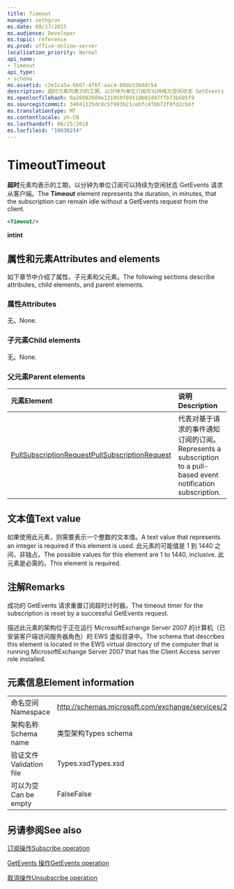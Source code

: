 ```yaml
---
title: Timeout
manager: sethgros
ms.date: 09/17/2015
ms.audience: Developer
ms.topic: reference
ms.prod: office-online-server
localization_priority: Normal
api_name:
- Timeout
api_type:
- schema
ms.assetid: c2e1ca5a-6667-4f6f-aac4-89de33bddc54
description: 超时元素均表示的工期，以分钟为单位订阅可以持续为空闲状态 GetEvents 请求从客户端。
ms.openlocfilehash: 0a26002689e131959f09318b01d97ffb73b605f9
ms.sourcegitcommit: 34041125dc8c5f993b21cebfc4f8b72f0fd2cb6f
ms.translationtype: MT
ms.contentlocale: zh-CN
ms.lasthandoff: 06/25/2018
ms.locfileid: "19838234"
---
```

# <a name="timeout"></a><span data-ttu-id="21460-103">Timeout</span><span class="sxs-lookup"><span data-stu-id="21460-103">Timeout</span></span>

<span data-ttu-id="21460-104">**超时**元素均表示的工期，以分钟为单位订阅可以持续为空闲状态 GetEvents 请求从客户端。</span><span class="sxs-lookup"><span data-stu-id="21460-104">The **Timeout** element represents the duration, in minutes, that the subscription can remain idle without a GetEvents request from the client.</span></span> 
  
```xml
<Timeout/>
```

 <span data-ttu-id="21460-105">**int**</span><span class="sxs-lookup"><span data-stu-id="21460-105">**int**</span></span>
## <a name="attributes-and-elements"></a><span data-ttu-id="21460-106">属性和元素</span><span class="sxs-lookup"><span data-stu-id="21460-106">Attributes and elements</span></span>

<span data-ttu-id="21460-107">如下章节中介绍了属性、子元素和父元素。</span><span class="sxs-lookup"><span data-stu-id="21460-107">The following sections describe attributes, child elements, and parent elements.</span></span>
  
### <a name="attributes"></a><span data-ttu-id="21460-108">属性</span><span class="sxs-lookup"><span data-stu-id="21460-108">Attributes</span></span>

<span data-ttu-id="21460-109">无。</span><span class="sxs-lookup"><span data-stu-id="21460-109">None.</span></span>
  
### <a name="child-elements"></a><span data-ttu-id="21460-110">子元素</span><span class="sxs-lookup"><span data-stu-id="21460-110">Child elements</span></span>

<span data-ttu-id="21460-111">无。</span><span class="sxs-lookup"><span data-stu-id="21460-111">None.</span></span>
  
### <a name="parent-elements"></a><span data-ttu-id="21460-112">父元素</span><span class="sxs-lookup"><span data-stu-id="21460-112">Parent elements</span></span>

|<span data-ttu-id="21460-113">**元素**</span><span class="sxs-lookup"><span data-stu-id="21460-113">**Element**</span></span>|<span data-ttu-id="21460-114">**说明**</span><span class="sxs-lookup"><span data-stu-id="21460-114">**Description**</span></span>|
|:-----|:-----|
|[<span data-ttu-id="21460-115">PullSubscriptionRequest</span><span class="sxs-lookup"><span data-stu-id="21460-115">PullSubscriptionRequest</span></span>](pullsubscriptionrequest.md) <br/> |<span data-ttu-id="21460-116">代表对基于请求的事件通知订阅的订阅。</span><span class="sxs-lookup"><span data-stu-id="21460-116">Represents a subscription to a pull-based event notification subscription.</span></span>  <br/> |
   
## <a name="text-value"></a><span data-ttu-id="21460-117">文本值</span><span class="sxs-lookup"><span data-stu-id="21460-117">Text value</span></span>

<span data-ttu-id="21460-118">如果使用此元素，则需要表示一个整数的文本值。</span><span class="sxs-lookup"><span data-stu-id="21460-118">A text value that represents an integer is required if this element is used.</span></span> <span data-ttu-id="21460-119">此元素的可能值是 1 到 1440 之间，非独占。</span><span class="sxs-lookup"><span data-stu-id="21460-119">The possible values for this element are 1 to 1440, inclusive.</span></span> <span data-ttu-id="21460-120">此元素是必需的。</span><span class="sxs-lookup"><span data-stu-id="21460-120">This element is required.</span></span>
  
## <a name="remarks"></a><span data-ttu-id="21460-121">注解</span><span class="sxs-lookup"><span data-stu-id="21460-121">Remarks</span></span>

<span data-ttu-id="21460-122">成功的 GetEvents 请求重置订阅超时计时器。</span><span class="sxs-lookup"><span data-stu-id="21460-122">The timeout timer for the subscription is reset by a successful GetEvents request.</span></span>
  
<span data-ttu-id="21460-123">描述此元素的架构位于正在运行 MicrosoftExchange Server 2007 的计算机（已安装客户端访问服务器角色）的 EWS 虚拟目录中。</span><span class="sxs-lookup"><span data-stu-id="21460-123">The schema that describes this element is located in the EWS virtual directory of the computer that is running MicrosoftExchange Server 2007 that has the Client Access server role installed.</span></span> 
  
## <a name="element-information"></a><span data-ttu-id="21460-124">元素信息</span><span class="sxs-lookup"><span data-stu-id="21460-124">Element information</span></span>

|||
|:-----|:-----|
|<span data-ttu-id="21460-125">命名空间</span><span class="sxs-lookup"><span data-stu-id="21460-125">Namespace</span></span>  <br/> |http://schemas.microsoft.com/exchange/services/2006/types  <br/> |
|<span data-ttu-id="21460-126">架构名称</span><span class="sxs-lookup"><span data-stu-id="21460-126">Schema name</span></span>  <br/> |<span data-ttu-id="21460-127">类型架构</span><span class="sxs-lookup"><span data-stu-id="21460-127">Types schema</span></span>  <br/> |
|<span data-ttu-id="21460-128">验证文件</span><span class="sxs-lookup"><span data-stu-id="21460-128">Validation file</span></span>  <br/> |<span data-ttu-id="21460-129">Types.xsd</span><span class="sxs-lookup"><span data-stu-id="21460-129">Types.xsd</span></span>  <br/> |
|<span data-ttu-id="21460-130">可以为空</span><span class="sxs-lookup"><span data-stu-id="21460-130">Can be empty</span></span>  <br/> |<span data-ttu-id="21460-131">False</span><span class="sxs-lookup"><span data-stu-id="21460-131">False</span></span>  <br/> |
   
## <a name="see-also"></a><span data-ttu-id="21460-132">另请参阅</span><span class="sxs-lookup"><span data-stu-id="21460-132">See also</span></span>



[<span data-ttu-id="21460-133">订阅操作</span><span class="sxs-lookup"><span data-stu-id="21460-133">Subscribe operation</span></span>](subscribe-operation.md)
  
[<span data-ttu-id="21460-134">GetEvents 操作</span><span class="sxs-lookup"><span data-stu-id="21460-134">GetEvents operation</span></span>](getevents-operation.md)
  
[<span data-ttu-id="21460-135">取消操作</span><span class="sxs-lookup"><span data-stu-id="21460-135">Unsubscribe operation</span></span>](unsubscribe-operation.md)

